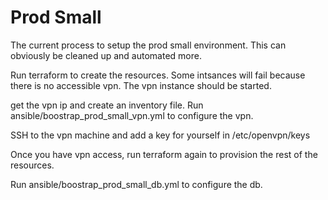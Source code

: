 Prod Small
===================
The current process to setup the prod small environment. This can obviously 
be cleaned up and automated more.

Run terraform to create the resources. Some intsances will fail because there is
no accessible vpn. The vpn instance should be started.

get the vpn ip and create an inventory file. Run ansible/boostrap_prod_small_vpn.yml
to configure the vpn. 

SSH to the vpn machine and add a key for yourself in /etc/openvpn/keys

Once you have vpn access, run terraform again to provision the rest of the resources.

Run ansible/boostrap_prod_small_db.yml to configure the db.
